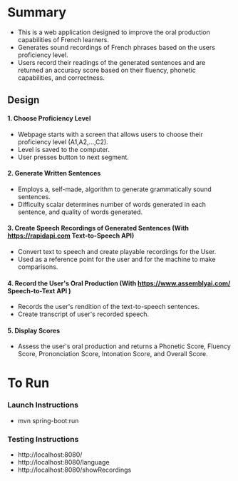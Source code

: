 # Summary
- This is a web application designed to improve the oral production capabilities of French learners.
- Generates sound recordings of French phrases based on the users proficiency level.
- Users record their readings of the generated sentences and are returned an accuracy score based on their fluency, phonetic capabilities, and correctness.

## Design

#### 1. Choose Proficiency Level
- Webpage starts with a screen that allows users to choose their proficiency level (A1,A2,...,C2).
- Level is saved to the computer.
- User presses button to next segment.

#### 2. Generate Written Sentences  
- Employs a, self-made, algorithm to generate grammatically sound sentences.
- Difficulty scalar determines number of words generated in each sentence, and quality of words generated.

#### 3. Create Speech Recordings of Generated Sentences (With https://rapidapi.com Text-to-Speech API)
- Convert text to speech and create playable recordings for the User.
- Used as a reference point for the user and for the machine to make comparisons.

#### 4. Record the User's Oral Production (With https://www.assemblyai.com/ Speech-to-Text API )
- Records the user's rendition of the text-to-speech sentences.
- Create transcript of user's recorded speech.

#### 5. Display Scores
- Assess the user's oral production and returns a Phonetic Score, Fluency Score, Prononciation Score, Intonation Score, and Overall Score.

# To Run
### Launch Instructions
- mvn spring-boot:run
  
### Testing Instructions
- http://localhost:8080/
- http://localhost:8080/language
- http://localhost:8080/showRecordings
